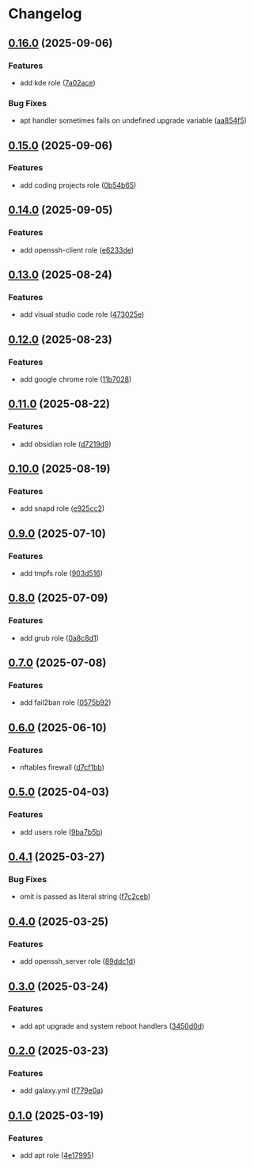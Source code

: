 # Changelog

## [0.16.0](https://github.com/xebis/ansible-collection/compare/v0.15.0...v0.16.0) (2025-09-06)

### Features

* add kde role ([7a02ace](https://github.com/xebis/ansible-collection/commit/7a02acea0e2145adf8f8c9a59f7f5d168ca4ae8a))

### Bug Fixes

* apt handler sometimes fails on undefined upgrade variable ([aa854f5](https://github.com/xebis/ansible-collection/commit/aa854f54a29ae489e259bdbe9d0d99904fe33c08))

## [0.15.0](https://github.com/xebis/ansible-collection/compare/v0.14.0...v0.15.0) (2025-09-06)

### Features

* add coding projects role ([0b54b65](https://github.com/xebis/ansible-collection/commit/0b54b655210f43691bc23162020bfee9a678831d))

## [0.14.0](https://github.com/xebis/ansible-collection/compare/v0.13.0...v0.14.0) (2025-09-05)

### Features

* add openssh-client role ([e6233de](https://github.com/xebis/ansible-collection/commit/e6233deeb9d7074a17b3a8b76691c05095611fa3))

## [0.13.0](https://github.com/xebis/ansible-collection/compare/v0.12.0...v0.13.0) (2025-08-24)

### Features

* add visual studio code role ([473025e](https://github.com/xebis/ansible-collection/commit/473025eea65f3d1012bac0dd88acf5ac4e8ff2dd))

## [0.12.0](https://github.com/xebis/ansible-collection/compare/v0.11.0...v0.12.0) (2025-08-23)

### Features

* add google chrome role ([11b7028](https://github.com/xebis/ansible-collection/commit/11b7028af3483e5caaa96a195a9dc063c565a091))

## [0.11.0](https://github.com/xebis/ansible-collection/compare/v0.10.0...v0.11.0) (2025-08-22)

### Features

* add obsidian role ([d7219d9](https://github.com/xebis/ansible-collection/commit/d7219d9272848c43aafa95cb5555c818aea74a62))

## [0.10.0](https://github.com/xebis/ansible-collection/compare/v0.9.0...v0.10.0) (2025-08-19)

### Features

* add snapd role ([e925cc2](https://github.com/xebis/ansible-collection/commit/e925cc2459fd259bb99f09a98b0d167a301b20d8))

## [0.9.0](https://github.com/xebis/ansible-collection/compare/v0.8.0...v0.9.0) (2025-07-10)

### Features

* add tmpfs role ([903d516](https://github.com/xebis/ansible-collection/commit/903d5166d336c49aa9f085737a764a19b3916c60))

## [0.8.0](https://github.com/xebis/ansible-collection/compare/v0.7.0...v0.8.0) (2025-07-09)

### Features

* add grub role ([0a8c8d1](https://github.com/xebis/ansible-collection/commit/0a8c8d1c905f2f0546f9f7127ef305dae66ba9da))

## [0.7.0](https://github.com/xebis/ansible-collection/compare/v0.6.0...v0.7.0) (2025-07-08)

### Features

* add fail2ban role ([0575b92](https://github.com/xebis/ansible-collection/commit/0575b928deb8e176bb1293c3853e3ad70a1779d0))

## [0.6.0](https://github.com/xebis/ansible-collection/compare/v0.5.0...v0.6.0) (2025-06-10)

### Features

* nftables firewall ([d7cf1bb](https://github.com/xebis/ansible-collection/commit/d7cf1bbee542b03a9c23d1f3ee4f4df0120f097e))

## [0.5.0](https://github.com/xebis/ansible-collection/compare/v0.4.1...v0.5.0) (2025-04-03)

### Features

* add users role ([9ba7b5b](https://github.com/xebis/ansible-collection/commit/9ba7b5b46f9116b6b21007b8f08e94e02cbe23d7))

## [0.4.1](https://github.com/xebis/ansible-collection/compare/v0.4.0...v0.4.1) (2025-03-27)

### Bug Fixes

* omit is passed as literal string ([f7c2ceb](https://github.com/xebis/ansible-collection/commit/f7c2ceb700f075708240094079338bbd3547f734))

## [0.4.0](https://github.com/xebis/ansible-collection/compare/v0.3.0...v0.4.0) (2025-03-25)

### Features

* add openssh_server role ([89ddc1d](https://github.com/xebis/ansible-collection/commit/89ddc1d52ad000b74ce85060d9c08356136b4377))

## [0.3.0](https://github.com/xebis/ansible-collection/compare/v0.2.0...v0.3.0) (2025-03-24)

### Features

* add apt upgrade and system reboot handlers ([3450d0d](https://github.com/xebis/ansible-collection/commit/3450d0dfa733724d9448ee056b2d94f599d446b1))

## [0.2.0](https://github.com/xebis/ansible-collection/compare/v0.1.0...v0.2.0) (2025-03-23)

### Features

* add galaxy.yml ([f779e0a](https://github.com/xebis/ansible-collection/commit/f779e0ab61b1251169e76d7783a6698ce30ab282))

## [0.1.0](https://github.com/xebis/ansible-collection/compare/v0.0.0...v0.1.0) (2025-03-19)

### Features

* add apt role ([4e17995](https://github.com/xebis/ansible-collection/commit/4e1799539f214522e8c0320705aaddc1ac2b0280))
